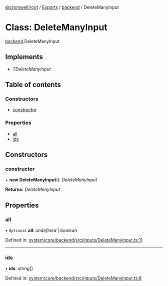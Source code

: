 [@cromwell/root](../README.md) / [Exports](../modules.md) / [backend](../modules/backend.md) / DeleteManyInput

# Class: DeleteManyInput

[backend](../modules/backend.md).DeleteManyInput

## Implements

* *TDeleteManyInput*

## Table of contents

### Constructors

- [constructor](backend.deletemanyinput.md#constructor)

### Properties

- [all](backend.deletemanyinput.md#all)
- [ids](backend.deletemanyinput.md#ids)

## Constructors

### constructor

\+ **new DeleteManyInput**(): *DeleteManyInput*

**Returns:** *DeleteManyInput*

## Properties

### all

• `Optional` **all**: *undefined* \| *boolean*

Defined in: [system/core/backend/src/inputs/DeleteManyInput.ts:11](https://github.com/CromwellCMS/Cromwell/blob/b0001b2/system/core/backend/src/inputs/DeleteManyInput.ts#L11)

___

### ids

• **ids**: *string*[]

Defined in: [system/core/backend/src/inputs/DeleteManyInput.ts:8](https://github.com/CromwellCMS/Cromwell/blob/b0001b2/system/core/backend/src/inputs/DeleteManyInput.ts#L8)
